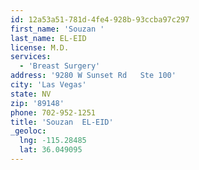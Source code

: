 ```yaml
---
id: 12a53a51-781d-4fe4-928b-93ccba97c297
first_name: 'Souzan '
last_name: EL-EID
license: M.D.
services:
  - 'Breast Surgery'
address: '9280 W Sunset Rd   Ste 100'
city: 'Las Vegas'
state: NV
zip: '89148'
phone: 702-952-1251
title: 'Souzan  EL-EID'
_geoloc:
  lng: -115.28485
  lat: 36.049095
---
```

